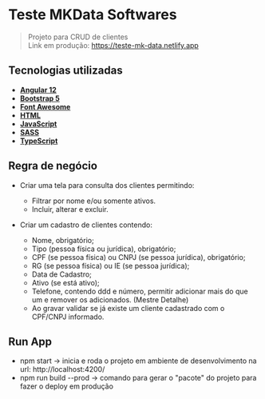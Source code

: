 # Teste MKData Softwares

> Projeto para CRUD de clientes</br>
> Link em produção: https://teste-mk-data.netlify.app

## Tecnologias utilizadas
- [**Angular 12**](https://angular.io)
- [**Bootstrap 5**](https://getbootstrap.com)
- [**Font Awesome**](https://fontawesome.com)
- [**HTML**](https://developer.mozilla.org/pt-BR/docs/Web/HTML)
- [**JavaScript**](https://developer.mozilla.org/pt-BR/docs/Web/JavaScript)
- [**SASS**](https://sass-lang.com)
- [**TypeScript**](https://www.typescriptlang.org)

## Regra de negócio

- Criar uma tela para consulta dos clientes permitindo:
  - Filtrar por nome e/ou somente ativos.
  - Incluir, alterar e excluir.

- Criar um cadastro de clientes contendo: 
  - Nome, obrigatório;
  - Tipo (pessoa física ou jurídica), obrigatório;
  - CPF (se pessoa física) ou CNPJ (se pessoa jurídica), obrigatório;
  - RG (se pessoa física) ou IE (se pessoa jurídica);
  - Data de Cadastro;
  - Ativo (se está ativo);     
  - Telefone, contendo ddd e número, permitir adicionar mais do que um e remover os adicionados. (Mestre Detalhe)
  - Ao gravar validar se já existe um cliente cadastrado com o CPF/CNPJ informado.

## Run App
- npm start -> inicia e roda o projeto em ambiente de desenvolvimento na url: http://localhost:4200/
- npm run build --prod -> comando para gerar o "pacote" do projeto para fazer o deploy em produção